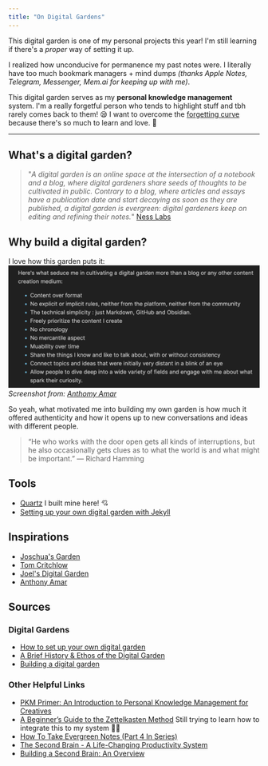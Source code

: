 ```yaml
---
title: "On Digital Gardens"
---
```


This digital garden is one of my personal projects this year! I'm still learning if there's a *proper* way of setting it up.

I realized how unconducive for permanence my past notes were. I literally have too much bookmark managers + mind dumps *(thanks Apple Notes, Telegram, Messenger, Mem.ai for keeping up with me)*.

This digital garden serves as my **personal knowledge management** system. I'm a really forgetful person who tends to highlight stuff and tbh rarely comes back to them! 😪 I want to overcome the [forgetting curve](notes/sources/books/book-notes/forgetting-curve.md) because there's so much to learn and love. 🌸

---

## What's a digital garden?
> "*A digital garden is an online space at the intersection of a notebook and a blog, where digital gardeners share seeds of thoughts to be cultivated in public. Contrary to a blog, where articles and essays have a publication date and start decaying as soon as they are published, a digital garden is evergreen: digital gardeners keep on editing and refining their notes.*" [Ness Labs](https://nesslabs.com/digital-garden-set-up)

## Why build a digital garden?
I love how this garden puts it:
![photo](/notes/photos/amar-garden.png)
*Screenshot from: [Anthomy Amar](https://garden.anthonyamar.fr/Welcome+in+my+mind+%F0%9F%A7%A0)*

So yeah, what motivated me into building my own garden is how much it offered authenticity and how it opens up to new conversations and ideas with different people.

> “He who works with the door open gets all kinds of interruptions, but he also occasionally gets clues as to what the world is and what might be important.” — Richard Hamming

## Tools
- [Quartz](https://quartz.jzhao.xyz/) I built mine here! 💘
- [Setting up your own digital garden with Jekyll](https://maximevaillancourt.com/blog/setting-up-your-own-digital-garden-with-jekyll)

## Inspirations
- [Joschua's Garden](https://joschuasgarden.com/)
- [Tom Critchlow](http://tomcritchlow.com/)
- [Joel's Digital Garden](https://joelhooks.com/)
- [Anthony Amar](https://garden.anthonyamar.fr/Welcome+in+my+mind+%F0%9F%A7%A0)


## Sources
### Digital Gardens
- [How to set up your own digital garden](https://nesslabs.com/digital-garden-set-up)
- [A Brief History & Ethos of the Digital Garden](https://maggieappleton.com/garden-history)
- [Building a digital garden](https://tomcritchlow.com/2019/02/17/building-digital-garden/)

### Other Helpful Links
- [PKM Primer: An Introduction to Personal Knowledge Management for Creatives](https://thesweetsetup.com/pkm-intro-for-creatives/)
- [A Beginner’s Guide to the Zettelkasten Method](https://zenkit.com/en/blog/a-beginners-guide-to-the-zettelkasten-method/) Still trying to learn how to integrate this to my system 😶‍🌫️
- [How To Take Evergreen Notes (Part 4 In Series)](https://mikegiannulis.com/how-to-take-evergreen-notes/)
- [The Second Brain - A Life-Changing Productivity System](https://www.youtube.com/watch?v=OP3dA2GcAh8)
- [Building a Second Brain: An Overview](https://fortelabs.co/blog/basboverview/)